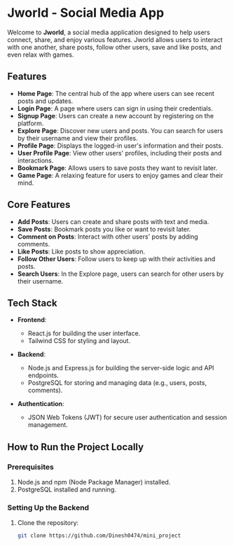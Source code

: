 # Jworld - Social Media App

Welcome to **Jworld**, a social media application designed to help users connect, share, and enjoy various features. Jworld allows users to interact with one another, share posts, follow other users, save and like posts, and even relax with games.

## Features

- **Home Page**: The central hub of the app where users can see recent posts and updates.
- **Login Page**: A page where users can sign in using their credentials.
- **Signup Page**: Users can create a new account by registering on the platform.
- **Explore Page**: Discover new users and posts. You can search for users by their username and view their profiles.
- **Profile Page**: Displays the logged-in user's information and their posts.
- **User Profile Page**: View other users' profiles, including their posts and interactions.
- **Bookmark Page**: Allows users to save posts they want to revisit later.
- **Game Page**: A relaxing feature for users to enjoy games and clear their mind.

## Core Features

- **Add Posts**: Users can create and share posts with text and media.
- **Save Posts**: Bookmark posts you like or want to revisit later.
- **Comment on Posts**: Interact with other users' posts by adding comments.
- **Like Posts**: Like posts to show appreciation.
- **Follow Other Users**: Follow users to keep up with their activities and posts.
- **Search Users**: In the Explore page, users can search for other users by their username.

## Tech Stack

- **Frontend**: 
  - React.js for building the user interface.
  - Tailwind CSS for styling and layout.

- **Backend**: 
  - Node.js and Express.js for building the server-side logic and API endpoints.
  - PostgreSQL for storing and managing data (e.g., users, posts, comments).

- **Authentication**: 
  - JSON Web Tokens (JWT) for secure user authentication and session management.

## How to Run the Project Locally

### Prerequisites

1. Node.js and npm (Node Package Manager) installed.
2. PostgreSQL installed and running.

### Setting Up the Backend

1. Clone the repository:
   ```bash
   git clone https://github.com/Dinesh0474/mini_project
   
